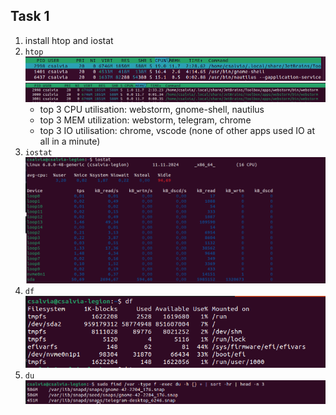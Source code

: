 ## Task 1

1. install htop and iostat
2. `htop` ![alt text](1.png)![alt text](2.png)
    - top 3 CPU utilisation: webstorm, gnome-shell, nautilus
    - top 3 MEM utilization: webstorm, telegram, chrome
    - top 3 IO utilisation: chrome, vscode (none of other apps used IO at all in a minute)
3. `iostat`
   ![alt text](3.png)
4. `df`
   ![alt text](5.png)
5. `du`
   ![alt text](4.png)
